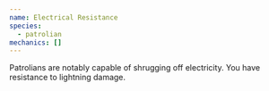 ```yaml
---
name: Electrical Resistance
species:
  - patrolian
mechanics: []
---
```

Patrolians are notably capable of shrugging off electricity. You have resistance to lightning damage.
